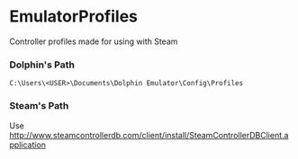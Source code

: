 # EmulatorProfiles
Controller profiles made for using with Steam


### Dolphin's Path
```C:\Users\<USER>\Documents\Dolphin Emulator\Config\Profiles```

### Steam's Path
Use http://www.steamcontrollerdb.com/client/install/SteamControllerDBClient.application

